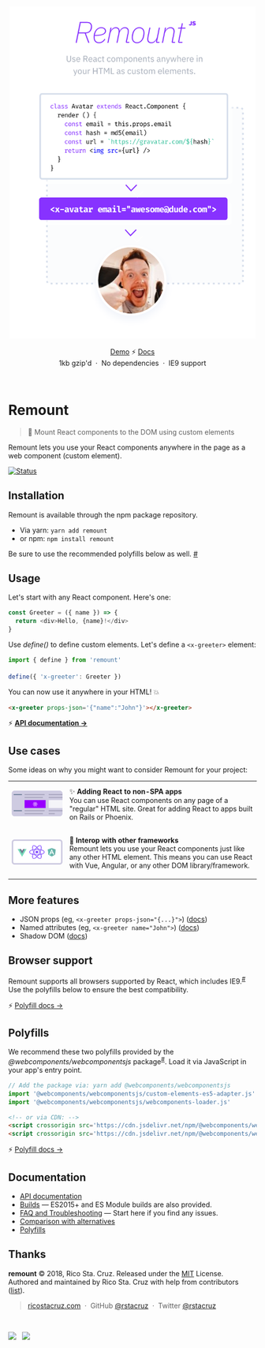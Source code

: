 <br>

<p align='center'><a href='https://github.com/rstacruz/remount'><img src='docs/images/remount.png' width='500'></a></p>

<p align='center'>
<a href='https://codepen.io/rstacruz/pen/EpBZRv?editors=1010'>Demo</a> ⚡ <a href='https://github.com/rstacruz/remount#remount'>Docs</a>
<br>
1kb gzip'd &nbsp;&middot;&nbsp; No dependencies &nbsp;&middot;&nbsp; IE9 support
</p>

<br>

# Remount

> 🔀 Mount React components to the DOM using custom elements

Remount lets you use your React components anywhere in the page as a web component (custom element).

[![Status](https://api.travis-ci.org/rstacruz/remount.svg?branch=master)](https://travis-ci.org/rstacruz/remount 'See test builds')

## Installation

Remount is available through the npm package repository.

- Via yarn: `yarn add remount`
- or npm: `npm install remount`

Be sure to use the recommended polyfills below as well. [#](#polyfills)

## Usage

Let's start with any React component. Here's one:

```js
const Greeter = ({ name }) => {
  return <div>Hello, {name}!</div>
}
```

Use _define()_ to define custom elements. Let's define a `<x-greeter>` element:

```js
import { define } from 'remount'

define({ 'x-greeter': Greeter })
```

You can now use it anywhere in your HTML! :boom:

```html
<x-greeter props-json='{"name":"John"}'></x-greeter>
```

⚡ **[API documentation →](docs/api.md)**

## Use cases

Some ideas on why you might want to consider Remount for your project:

|                                                    |                                                                                                                                                                                                            |
| -------------------------------------------------- | ---------------------------------------------------------------------------------------------------------------------------------------------------------------------------------------------------------- |
| <br><img src='./docs/images/non-spa.png' width='400'><br><br> | ✨ **Adding React to non-SPA apps** <br> You can use React components on any page of a "regular" HTML site. Great for adding React to apps built on Rails or Phoenix.                                      |
|                                                    |                                                                                                                                                                                                            |
| <br><img src='./docs/images/interop.png' width='400'><br><br> | 💞 **Interop with other frameworks** <br> Remount lets you use your React components just like any other HTML element. This means you can use React with Vue, Angular, or any other DOM library/framework. |
|                                                    |                                                                                                                                                                                                            |

## More features

- JSON props (eg, `<x-greeter props-json="{...}">`) ([docs](./docs/api.md))
- Named attributes (eg, `<x-greeter name="John">`) ([docs](./docs/api.md))
- Shadow DOM ([docs](./docs/api.md))

## Browser support

Remount supports all browsers supported by React, which includes IE9.<sup>[#](https://reactjs.org/docs/react-dom.html#browser-support)</sup> Use the polyfills below to ensure the best compatibility.

⚡ [Polyfill docs →](./docs/polyfills.md)

## Polyfills

We recommend these two polyfills provided by the *@webcomponents/webcomponentsjs* package<sup>[#][webcomponentsjs]</sup>. Load it via JavaScript in your app's entry point.

```js
// Add the package via: yarn add @webcomponents/webcomponentsjs
import '@webcomponents/webcomponentsjs/custom-elements-es5-adapter.js'
import '@webcomponents/webcomponentsjs/webcomponents-loader.js'
```

```html
<!-- or via CDN: -->
<script crossorigin src='https://cdn.jsdelivr.net/npm/@webcomponents/webcomponentsjs@2.0.4/custom-elements-es5-adapter.js'></script>
<script crossorigin src='https://cdn.jsdelivr.net/npm/@webcomponents/webcomponentsjs@2.0.4/webcomponents-loader.js'></script>
```

⚡ [Polyfill docs →](./docs/polyfills.md)

[webcomponentsjs]: https://yarn.pm/@webcomponents/webcomponentsjs

## Documentation

- [API documentation](./docs/api.md)
- [Builds](./docs/builds.md) &mdash; ES2015+ and ES Module builds are also provided.
- [FAQ and Troubleshooting](./docs/faq.md) &mdash; Start here if you find any issues.
- [Comparison with alternatives](./docs/comparison.md)
- [Polyfills](./docs/polyfills.md)

## Thanks

**remount** © 2018, Rico Sta. Cruz. Released under the [MIT] License.<br>
Authored and maintained by Rico Sta. Cruz with help from contributors ([list][contributors]).

> [ricostacruz.com](http://ricostacruz.com) &nbsp;&middot;&nbsp;
> GitHub [@rstacruz](https://github.com/rstacruz) &nbsp;&middot;&nbsp;
> Twitter [@rstacruz](https://twitter.com/rstacruz)

[mit]: http://mit-license.org/
[contributors]: http://github.com/rstacruz/remount/contributors

<br>

[![](https://img.shields.io/github/followers/rstacruz.svg?style=social&label=@rstacruz)](https://github.com/rstacruz) &nbsp;
[![](https://img.shields.io/twitter/follow/rstacruz.svg?style=social&label=@rstacruz)](https://twitter.com/rstacruz) <br>

